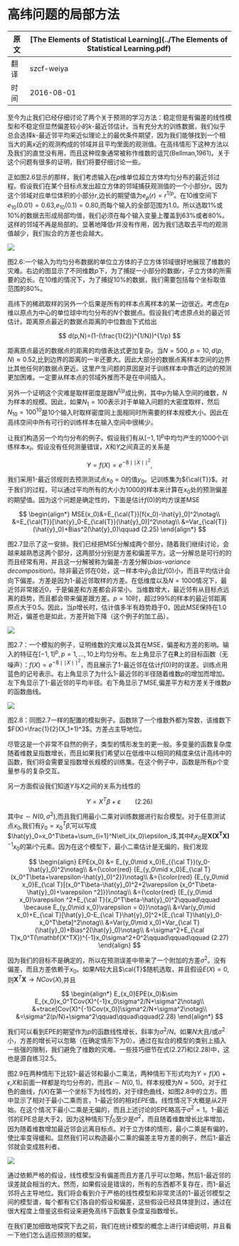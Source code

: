 # 高纬问题的局部方法

原文     | [The Elements of Statistical Learning](../The Elements of Statistical Learning.pdf)
      ---|---
翻译     | szcf-weiya
时间     | 2016-08-01

至今为止我们已经仔细讨论了两个关于预测的学习方法：稳定但是有偏差的线性模型和不稳定但显然偏差较小的$k$-最近邻估计。当有充分大的训练数据，我们似乎总会选择$k$-最近邻平均来近似理论上的最优条件期望，因为我们能够找到一个相当大的离$x$近的观测构成的邻域并且平均里面的观测值。在高纬情形下这种方法以及我们的直觉没有用，而且这种现象通常被称作维数的诅咒(Bellman,1961)。关于这个问题有很多的证明，我们将要仔细讨论一些。

正如图2.6显示的那样，我们考虑输入在$p$维单位超立方体均匀分布的最近邻过程。假设我们在某个目标点发出超立方体的邻域捕获观测值的一个小部分$r$。因为这个邻域对应单位体积的小部分$r$,边长的期望值为$e_p(r)=r^{1/p}$。在10维空间下$e_{10}(0.01)=0.63$,$e_{10}(0.1)=0.80$,而每个输入的全部范围为1.0。所以选取$1\%$或$10\%$的数据去形成局部均值，我们必须在每个输入变量上覆盖到$63\%$或者$80\%$。这样的邻域不再是局部的。显著地降低$r$并没有作用，因为我们选取去平均的观测值越少，我们拟合的方差也会越大。

![](../img/02/fig2.6.png)

图2.6:一个输入为均匀分布数据的单位立方体的子立方体邻域很好地展现了维数的灾难。右边的图显示了不同维数$p$下，为了捕捉一小部分的数据$r$，子立方体的所需要的边长。在10维的情况下，为了捕捉$10\%$的数据，我们需要包括每个坐标取值范围的$80\%$。

高纬下的稀疏取样的另外一个后果是所有的样本点离样本的某一边很近。考虑在$p$维以原点为中心的单位球中均匀分布的$N$个数据点。假设我们考虑原点处的最近邻估计。距离原点最近的数据点距离的中位数由下式给出

$$
d(p,N)=(1-(\frac{1}{2})^{1/N})^{1/p}
$$

距离原点最近的数据点的距离的均值表达式更加复杂。当$N=500,p=10,d(p,N)\approx 0.52$,比到边界的距离的一半还要大。因此大部分的数据点离样本空间的边界比其他任何的数据点更近。这里产生问题的原因是对于训练样本中靠近的边的预测更加困难。一定要从样本点的邻域外推而不是在中间插入。

另外一个证明这个灾难是取样密度是跟$N^{1/p}$成比例，其中$p$为输入空间的维数，$N$为样本的规模。因此，如果$N_1=100$表示对于单输入问题的大密度取样，然后$N_{10}=100^{10}$是10个输入时取样密度同上面相同时所需要的样本规模大小。因此在高纬空间中所有可行的训练样本在输入空间中很稀少。

让我们构造另一个均匀分布的例子。假设我们有从$[-1,1]^p$中均匀产生的1000个训练样本$x_i$。假设没有任何测量错误，$X$和$Y$之间真正的关系是

$$
Y = f(X) = e^{−8\mid \mid X\mid \mid ^2},
$$

我们采用1-最近邻规则去预测测试点$x_0=0$的值$y_0$。记训练集为${\cal{T}}$。对于我们的过程，可以通过平均所有的大小为1000的样本来计算在$x_0$处的预测偏差的期望值。因为这个问题是确定性的，下面是估计$f(0)$的均方误差MSE

$$
\begin{align*}
MSE(x_0)&=E_{\cal{T}}[f(x_0)-\hat{y}_0]^2\notag\\
&=E_{\cal{T}}[\hat{y}_0-E_{\cal{T}}(\hat{y}_0)]^2\notag\\
&=Var_{\cal{T}}(\hat{y}_0)+Bias^2(\hat{y}_0)\qquad (2.25)
\end{align*}
$$

图2.7显示了这一安排。我们已经把MSE分解成两个部分，随着我们继续讨论，会越来越熟悉这两个部分，这两部分分别是方差和偏差平方。这一分解总是可行的的而且经常有用，并且这一分解被称为偏差-方差分解(*bias-variance decomposition*)。除非最近邻在0处，这一样本中$\hat{y}_0$会比$f(0)$小，而且平均估计会向下偏差。方差是因为1-最近邻取样的方差。在低维度以及$N=1000$情况下，最近邻非常接近0，于是偏差和方差都会非常小。当维数增大，最近邻有从目标点远离的趋势，而且都会带来偏差跟方差。$p=10$时，超过$99\%$的样本的最近邻距离原点大于0.5。因此，当$p$增长时，估计值多半有趋势趋于0，因此MSE保持在1.0附近，偏差也是如此，方差开始下降（这个例子的加工品）。

![](../img/02/fig2.7.png)

图2.7：一个模拟的例子，证明维数的灾难以及其在MSE，偏差和方差的影响。输入的特征在$[-1,1]^p,p=1,\ldots,10$上均匀分布。左上角显示了在$\mathbf{R}$上的目标函数（无噪声）：$f(X)=e^{-8\mid \mid X\mid \mid ^2}$，而且展示了1-最近邻在估计$f(0)$时的误差。训练点用蓝色的记号表示。右上角显示了为什么1-最近邻的半径随着维数$p$的增加而增加。左下角显示了1-最近邻的平均半径。右下角显示了MSE,偏差平方和方差关于维数$p$的函数曲线。

![](../img/02/fig2.8.png)

图2.8：同图2.7一样的配置的模拟例子。函数除了一个维数外都为常数，该维数下$F(X)=\frac{1}{2}(X_1+1)^3$。方差占主导地位。

尽管这是一个非常不自然的例子，类型的情形发生的更一般。多变量的函数复杂度随着维数呈指数增长，而且如果我们希望以在低维中以相同的精度来估计高纬中的函数，我们将会需要呈指数增长规模的训练集。在这个例子中，函数是所有$p$个变量参与的复杂交互。

另一方面假设我们知道$Y$与$X$之间的关系为线性的

$$
Y = X^T\beta + \varepsilon\qquad(2.26)
$$

其中$\varepsilon \sim N(0,\sigma^2)$,而且我们用最小二乘对训练数据进行拟合模型。对于任意测试点$x_0$,我们有$\hat{y}_0=x_0^T\hat{\beta}$,可以写成$\hat{y}_0=x_0^T\beta+\sum_{i=1}^N\ell_i(x_0)\epsilon_i$,其中$\ell_i{x_0}$是${\mathbf{X(X^TX)}}^{-1}x_0$的第$i$个元素。因为在这个模型下，最小二乘估计是无偏的，我们发现

$$
\begin{align}
EPE(x_0) &= E_{y_0\mid x_0}E_{{\cal T}}(y_0-\hat{y}_0)^2\notag\\
&={\color{red} {E_{y_0\mid x_0}E_{\cal T}(x_0^T\beta+\varepsilon-\hat{y}_0)^2}}\notag\\
&={\color{red} {E_{y_0\mid x_0}E_{\cal T}[(x_0^T\beta-\hat{y}_0)^2+2\varepsilon (x_0^T\beta-\hat{y}_0)+\varepsilon ^2]}}\notag\\
&={\color{red} {E_{y_0\mid x_0}\varepsilon ^2+E_{\cal T}(x_0^T\beta-\hat{y}_0)^2\qquad\qquad \because E_{y_0\mid x_0}\varepsilon = 0}}\notag\\
&=Var(y_0\mid x_0)+E_{\cal T}[\hat{y}_0-E_{\cal T}\hat{y}_0]^2+[E_{\cal T}\hat{y}_0-x_0^T\beta]^2\notag\\
&=Var(y_0\mid x_0)+Var_{\cal T}(\hat{y}_0)+Bias^2(\hat{y}_0)\notag\\
&=\sigma^2+E_{\cal T}x_0^T(\mathbf{X^TX})^{-1}x_0\sigma^2+0^2\qquad\qquad\qquad (2.27)
\end{align}
$$

因为我们的目标不是确定的，所以在预测误差中带来了一个附加的方差$\sigma^2$。没有偏差，而且方差依赖于$x_0$。如果$N$较大且$\cal{T}$随机选取，并且假设$E(X)=0$,则$\mathbf{X}^T\mathbf{X}\longrightarrow NCov(X)$,并且

$$
\begin{align*}
E_{x_0}EPE(x_0)&\sim E_{x_0}x_0^TCov(X)^{-1}x_0\sigma^2/N+\sigma^2\notag\\
&=trace[Cov(X)^{-1}Cov(x_0)]\sigma^2/N+\sigma^2\notag\\
&=\sigma^2(p/N)+\sigma^2\qquad\qquad\qquad(2.28)
\end{align*}
$$

我们可以看到EPE的期望作为$p$的函数线性增长，斜率为$\sigma^2/N$。如果$N$大且/或$\sigma^2$小，方差的增长可以忽略（在确定情形下为0）。通过在拟合的模型的类别上插入一些强的限制，我们避免了维数的灾难。一些技巧细节在式(2.27)和(2.28)中，这也是源自练习2.5。

图2.9在两种情形下比较1-最近邻和最小二乘法，两种情形下形式均为$Y=f(X)+\epsilon$,$X$和前面一样都是均匀分布的，而且$\epsilon\sim N(0,1)$。样本规模为$N=500$。对于红色的曲线，$f(X)$在第一个坐标下为线性的，对于绿色曲线，如图2.8中的立方。图中显示了相对于最小二乘而言，1-最近邻的相对$EPE$值。线性情况下大概是从2开始。在这个情况下最小二乘是无偏的，而且上述讨论的EPE略高于$\sigma^2=1$。1-最近邻的EPE总是大于2，因为这种情形下$\hat{f}_0$至少是$\sigma^2$，而且随着维数增长比率增加，因为随着维数增加最近邻会远离目标点。对于立方体的情形，最小二乘是有偏的，使比率变得缓和。显然我们可以构造最小二乘的偏差主导方差的例子，然后1-最近邻就会变成胜利者。

![](../img/02/fig2.9.png)

通过依赖严格的假设，线性模型没有偏差而且方差几乎可以忽略，然后1-最近邻的误差就会相当的大。然而，如果假设是错误的，所有的东西都不复存在，而1-最近邻将占主导地位。我们将会看到介于严格的线性模型和非常灵活的1-最近邻模型之间的模型谱，每个都有它们各自的假设和偏差，这些假设已经具体提到过，通过在很大程度上借鉴这些假设来避免高纬下函数复杂度呈指数增长。

在我们更加细致地探究下去之前，我们在统计模型的概念上进行详细说明，并且看一下他们怎么适应预测的框架。
